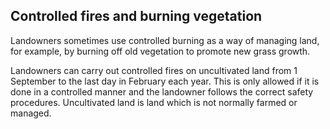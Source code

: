 ##  Controlled fires and burning vegetation

Landowners sometimes use controlled burning as a way of managing land, for
example, by burning off old vegetation to promote new grass growth.

Landowners can carry out controlled fires on uncultivated land from 1
September to the last day in February each year. This is only allowed if it is
done in a controlled manner and the landowner follows the correct safety
procedures. Uncultivated land is land which is not normally farmed or managed.
